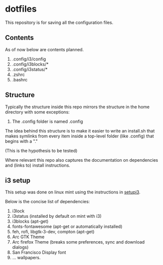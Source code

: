 # dotfiles

This repository is for saving all the configuration files.

## Contents

As of now below are contents planned.

1. .config/i3/config
2. .config/i3blocks/*
3. .config/i3status/*
4. .zshrc
5. .bashrc

## Structure

Typically the structure inside this repo mirrors the structure in the
home directory with some exceptions:
1. The .config folder is named .config


The idea behind this structure is to make it easier to write an
install.sh that makes symlinks from every item inside a top-level
folder (like .config) that begins with a "."

(This is the hypothesis to be tested)

Where relevant this repo also captures the documentation on
dependencies and (links to) install instructions.

## i3 setup

This setup was done on linux mint using the instructions in [setupi3](https://github.com/bookercodes/setupi3).

Below is the concise list of dependencies:
1. i3lock
2. i3status (installed by default on mint with i3)
3. i3blocks (apt-get)
4. fonts-fontawesome (apt-get or automatically installed)
8. feh, rofi, libgtk-3-dev, compton (apt-get)
5. Arc GTK Theme
6. Arc firefox Theme (breaks some preferences, sync and download dialogs)
7. San Francisco Display font
8. ... wallpapers.
